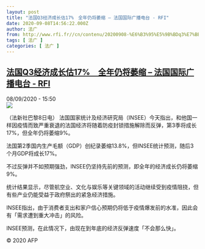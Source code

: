 ```yaml
---
layout: post
title: "法国Q3经济成长估17%　全年仍将萎缩 – 法国国际广播电台 - RFI"
date: 2020-09-08T14:56:22.000Z
author: 法广
from: http://www.rfi.fr//cn/contenu/20200908-%E6%B3%95%E5%9B%BDq3%E7%BB%8F%E6%B5%8E%E6%88%90%E9%95%BF%E4%BC%B017%E3%80%80%E5%85%A8%E5%B9%B4%E4%BB%8D%E5%B0%86%E8%90%8E%E7%BC%A9
tags: [ 法广 ]
categories: [ 法广 ]
---
```

<!--1599576982000-->
[法国Q3经济成长估17%　全年仍将萎缩 – 法国国际广播电台 - RFI](http://www.rfi.fr//cn/contenu/20200908-%E6%B3%95%E5%9B%BDq3%E7%BB%8F%E6%B5%8E%E6%88%90%E9%95%BF%E4%BC%B017%E3%80%80%E5%85%A8%E5%B9%B4%E4%BB%8D%E5%B0%86%E8%90%8E%E7%BC%A9)
------

<div>
<div>08/09/2020 - 15:50</div><img src="https://s.rfi.fr/media/display/e72fa25a-f1db-11ea-a6d3-005056a964fe/w:310/p:16x9/eco0005b.200908215002.jpg"><div class="t-content__body u-clearfix"><p>（法新社巴黎8日电）    法国国家统计及经济研究局（INSEE）今天指出，和他国一样因疫情而致严重衰退的法国经济将随着防疫封锁措施解除而反弹，第3季将成长17%，但全年仍将萎缩9%。</p><p>    法国第2季国内生产毛额（GDP）创纪录萎缩13.8%，但INSEE统计预测，随后3个月GDP将成长17%。</p><p>    不过反弹并不如预期强劲，INSEE仍坚持先前的预测，即全年的经济成长仍将萎缩9%。</p><p>    统计结果显示，尽管航空业、文化与娱乐等关键领域的活动继续受到疫情阻挠，但有些产业仍能受益于政府祭出的紧急经济措施。</p><p>    INSEE指出，由于消费者支出和家户信心预期仍将低于疫情爆发前的水准，因此会有「需求遭到重大冲击」的风险。</p><p>    INSEE预测，在此情况下，由现在到年底的经济反弹速度「不会那么快」。</p><p class="t-copyright">© 2020 AFP</p>        </div>
</div>
